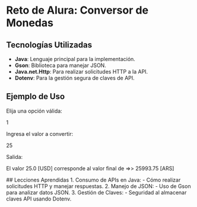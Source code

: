 # Reto de Alura: Conversor de Monedas
## Tecnologías Utilizadas
- **Java**: Lenguaje principal para la implementación.
- **Gson**: Biblioteca para manejar JSON.
- **Java.net.Http**: Para realizar solicitudes HTTP a la API.
- **Dotenv**: Para la gestión segura de claves de API.
## Ejemplo de Uso
<p>Elija una opción válida:</p>
<p>1</p>
<p>Ingresa el valor a convertir:</p>
<p>25</p>
<p>Salida:</p>
<p>El valor 25.0 [USD] corresponde al valor final de =>> 25993.75 [ARS]</p>
## Lecciones Aprendidas
1. Consumo de APIs en Java:
   - Cómo realizar solicitudes HTTP y manejar respuestas.
2. Manejo de JSON:
   - Uso de Gson para analizar datos JSON.
3. Gestión de Claves:
   - Seguridad al almacenar claves API usando Dotenv.
